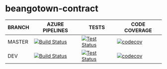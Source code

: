 # beangotown-contract
BRANCH | AZURE PIPELINES                                                                                                                                                                                                                   | TESTS                                                                                                                                                                                                  | CODE COVERAGE
-------|-----------------------------------------------------------------------------------------------------------------------------------------------------------------------------------------------------------------------------------|--------------------------------------------------------------------------------------------------------------------------------------------------------------------------------------------------------|--------------
MASTER   | [![Build Status](https://dev.azure.com/BeangoTown/beangotown-contract/_apis/build/status/beangotown-contract?branchName=main)](https://dev.azure.com/BeangoTown/beangotown-contract/_build/latest?definitionId=2&branchName=main) | [![Test Status](https://img.shields.io/azure-devops/tests/BeangoTown/beangotown-contract/2/master)](https://dev.azure.com/BeangoTown/beangotown-indexer/_build/latest?definitionId=2&branchName=master) | [![codecov](https://codecov.io/github/Beangotown/beangotown-contract/graph/badge.svg?token=23L68PUVX8)](https://codecov.io/github/Beangotown/beangotown-contract)
DEV    | [![Build Status](https://dev.azure.com/BeangoTown/beangotown-contract/_apis/build/status/beangotown-contract?branchName=dev)](https://dev.azure.com/BeangoTown/beangotown-contract/_build/latest?definitionId=2&branchName=dev)   | [![Test Status](https://img.shields.io/azure-devops/tests/BeangoTown/beangotown-contract/2/dev)](https://dev.azure.com/BeangoTown/beangotown-indexer/_build/latest?definitionId=2&branchName=dev)       | [![codecov](https://codecov.io/github/Beangotown/beangotown-contract/graph/badge.svg?token=23L68PUVX8)](https://codecov.io/github/Beangotown/beangotown-contract)
